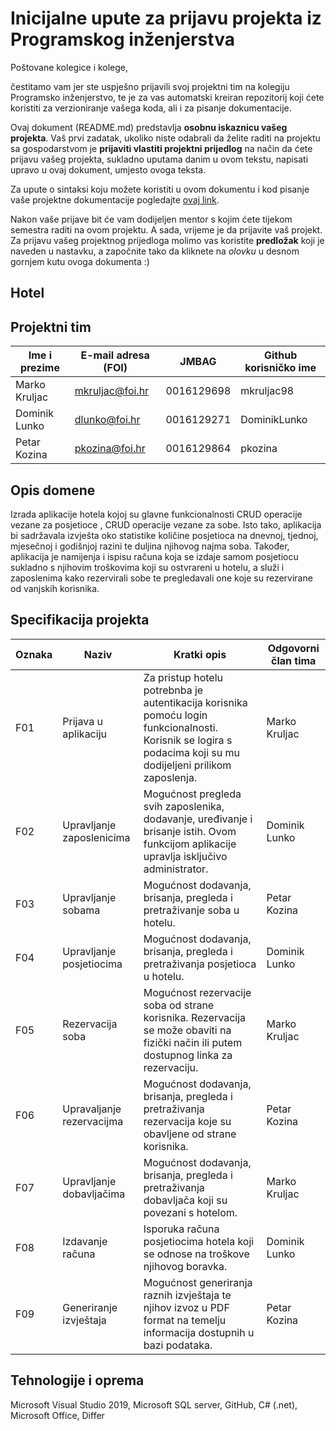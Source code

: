 # Inicijalne upute za prijavu projekta iz Programskog inženjerstva

Poštovane kolegice i kolege, 

čestitamo vam jer ste uspješno prijavili svoj projektni tim na kolegiju Programsko inženjerstvo, te je za vas automatski kreiran repozitorij koji ćete koristiti za verzioniranje vašega koda, ali i za pisanje dokumentacije.

Ovaj dokument (README.md) predstavlja **osobnu iskaznicu vašeg projekta**. Vaš prvi zadatak, ukoliko niste odabrali da želite raditi na projektu sa gospodarstvom je **prijaviti vlastiti projektni prijedlog** na način da ćete prijavu vašeg projekta, sukladno uputama danim u ovom tekstu, napisati upravo u ovaj dokument, umjesto ovoga teksta.

Za upute o sintaksi koju možete koristiti u ovom dokumentu i kod pisanje vaše projektne dokumentacije pogledajte [ovaj link](https://guides.github.com/features/mastering-markdown/).

Nakon vaše prijave bit će vam dodijeljen mentor s kojim ćete tijekom semestra raditi na ovom projektu. A sada, vrijeme je da prijavite vaš projekt. Za prijavu vašeg projektnog prijedloga molimo vas koristite **predložak** koji je naveden u nastavku, a započnite tako da kliknete na *olovku* u desnom gornjem kutu ovoga dokumenta :) 

## Hotel

## Projektni tim

Ime i prezime | E-mail adresa (FOI) | JMBAG | Github korisničko ime
------------  | ------------------- | ----- | ---------------------
Marko Kruljac | mkruljac@foi.hr     | 0016129698 | mkruljac98
Dominik Lunko | dlunko@foi.hr       | 0016129271 | DominikLunko
Petar Kozina  | pkozina@foi.hr      | 0016129864 | pkozina

## Opis domene
Izrada aplikacije hotela kojoj su glavne funkcionalnosti CRUD operacije vezane za posjetioce , CRUD operacije vezane za sobe. Isto tako, aplikacija bi sadržavala izvješta oko statistike količine posjetioca na dnevnoj, tjednoj, mjesečnoj i godišnjoj razini te duljina njihovog najma soba. Također, aplikacija je namijenja i ispisu računa koja se izdaje samom posjetiocu sukladno s njihovim troškovima koji su ostvrareni u hotelu, a služi i zaposlenima kako rezervirali sobe te pregledavali one koje su rezervirane od vanjskih korisnika.

## Specifikacija projekta
Oznaka | Naziv | Kratki opis | Odgovorni član tima
------ | ----- | ----------- | -------------------
F01 | Prijava u aplikaciju | Za pristup hotelu potrebnba je autentikacija korisnika pomoću login funkcionalnosti. Korisnik se logira s podacima koji su mu dodijeljeni prilikom zaposlenja. | Marko Kruljac
F02 | Upravljanje zaposlenicima | Mogućnost pregleda svih zaposlenika, dodavanje, uređivanje i brisanje istih. Ovom funkcijom aplikacije upravlja isključivo administrator. | Dominik Lunko
F03 | Upravljanje sobama | Mogućnost dodavanja, brisanja, pregleda i pretraživanje soba u hotelu. | Petar Kozina 
F04 | Upravljanje posjetiocima | Mogućnost dodavanja, brisanja, pregleda i pretraživanja posjetioca u hotelu. | Dominik Lunko
F05 | Rezervacija soba | Mogućnost rezervacije soba od strane korisnika. Rezervacija se može obaviti na fizički način ili putem dostupnog linka za rezervaciju. | Marko Kruljac 
F06 | Upravaljanje rezervacijma | Mogućnost dodavanja, brisanja, pregleda i pretraživanja rezervacija koje su obavljene od strane korisnika. | Petar Kozina
F07 | Upravljanje dobavljačima | Mogućnost dodavanja, brisanja, pregleda i pretraživanja dobavljača koji su povezani s hotelom. | Marko Kruljac
F08 | Izdavanje računa | Isporuka računa posjetiocima hotela koji se odnose na troškove njihovog boravka. | Dominik Lunko
F09 | Generiranje izvještaja | Mogućnost generiranja raznih izvještaja te njihov izvoz u PDF format na temelju informacija dostupnih u bazi podataka. | Petar Kozina

## Tehnologije i oprema
Microsoft Visual Studio 2019, Microsoft SQL server, GitHub, C# (.net), Microsoft Office, Differ 
